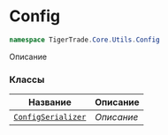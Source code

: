 
# Config
```csharp    
namespace TigerTrade.Core.Utils.Config
```
Описание


### Классы
| Название | Описание |
| --- | --- |
| [`ConfigSerializer`](./Config/ConfigSerializer.cs.md) | *Описание* |
